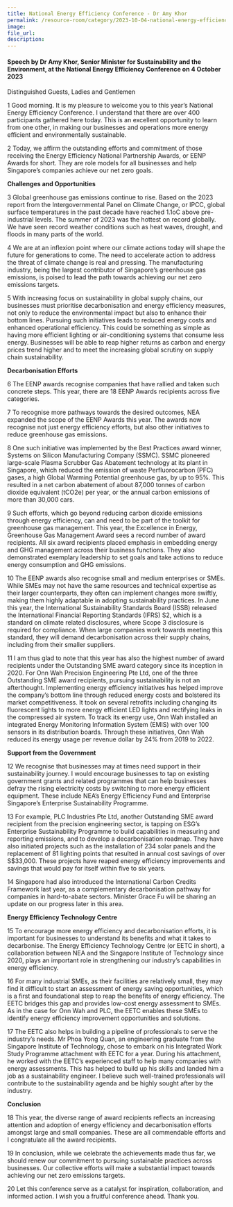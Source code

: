 ```yaml
---
title: National Energy Efficiency Conference - Dr Amy Khor
permalink: /resource-room/category/2023-10-04-national-energy-efficiency-conference
image:
file_url:
description: 
---
```


#### Speech by Dr Amy Khor, Senior Minister for Sustainability and the Environment, at the National Energy Efficiency Conference on 4 October 2023

Distinguished Guests, Ladies and Gentlemen 

1 Good morning. It is my pleasure to welcome you to this year’s National Energy Efficiency Conference. I understand that there are over 400 participants gathered here today. This is an excellent opportunity to learn from one other, in making our businesses and operations more energy efficient and environmentally sustainable. 

2	Today, we affirm the outstanding efforts and commitment of those receiving the Energy Efficiency National Partnership Awards, or EENP Awards for short. They are role models for all businesses and help Singapore’s companies achieve our net zero goals. 

**Challenges and Opportunities** 

3 Global greenhouse gas emissions continue to rise. Based on the 2023 report from the Intergovernmental Panel on Climate Change, or IPCC, global surface temperatures in the past decade have reached 1.1oC above pre-industrial levels. The summer of 2023 was the hottest on record globally. We have seen record weather conditions  such as heat waves, drought, and floods in many parts of the world. 

4	We are at an inflexion point where our climate actions today will shape the future for generations to come. The need to accelerate action to address the threat of climate change is real and pressing. The manufacturing industry, being the largest contributor of Singapore’s greenhouse gas emissions, is poised to lead the path towards achieving our net zero emissions targets. 

5	With increasing focus on sustainability in global supply chains, our businesses must prioritise decarbonisation and energy efficiency measures, not only to reduce the environmental impact but also to enhance their bottom lines. Pursuing such initiatives leads to reduced energy costs and enhanced operational efficiency. This could be something as simple as having more efficient lighting or air-conditioning systems that consume less energy.  Businesses will be able to reap higher returns as carbon and energy prices trend higher and to meet the increasing global scrutiny on supply chain sustainability.

**Decarbonisation Efforts**

6	The EENP awards recognise companies that have rallied and taken such concrete steps. This year, there are 18 EENP Awards recipients across five categories. 

7	To recognise more pathways towards the desired outcomes, NEA expanded the scope of the EENP Awards this year. The awards now recognise not just energy efficiency efforts, but also other initiatives to reduce greenhouse gas emissions.
 
8	One such initiative was implemented by the Best Practices award winner, Systems on Silicon Manufacturing Company (SSMC). SSMC pioneered large-scale Plasma Scrubber Gas Abatement technology at its plant in Singapore, which reduced the emission of waste Perfluorocarbon (PFC) gases, a high Global Warming Potential greenhouse gas, by up to 95%. This resulted in a net carbon abatement of about 87,000 tonnes of carbon dioxide equivalent (tCO2e) per year, or the annual carbon emissions of more than 30,000 cars. 

9	Such efforts, which go beyond reducing carbon dioxide emissions through energy efficiency, can and need to be part of the toolkit for greenhouse gas management. This year, the Excellence in Energy, Greenhouse Gas Management Award sees a record number of award recipients. All six award recipients placed emphasis in embedding energy and GHG management across their business functions. They also demonstrated exemplary leadership to set goals and take actions to reduce energy consumption and GHG emissions. 

10	The EENP awards also recognise small and medium enterprises or SMEs. While SMEs may not have the same resources and technical expertise as their larger counterparts, they often can implement changes more swiftly, making them highly adaptable in adopting sustainability practices. In June this year, the International Sustainability Standards Board (ISSB) released the International Financial Reporting Standards (IFRS) S2, which is a standard on climate related disclosures, where Scope 3 disclosure is required for compliance. When large companies work towards meeting this standard, they will demand decarbonisation across their supply chains, including from their smaller suppliers.

11	I am thus glad to note that this year has also the highest number of award recipients under the Outstanding SME award category since its inception in 2020. For Onn Wah Precision Engineering Pte Ltd, one of the three Outstanding SME award recipients, pursuing sustainability is not an afterthought. Implementing energy efficiency initiatives has helped improve the company’s bottom line through reduced energy costs and bolstered its market competitiveness. It took on several retrofits including changing its fluorescent lights to more energy efficient LED lights and rectifying leaks in the compressed air system. To track its energy use, Onn Wah installed an integrated Energy Monitoring Information System (EMIS) with over 100 sensors in its distribution boards. Through these initiatives, Onn Wah reduced its energy usage per revenue dollar by 24% from 2019 to 2022. 

**Support from the Government**

12	We recognise that businesses may at times need support in their sustainability journey. I would encourage businesses to tap on existing government grants and related programmes that can help businesses defray the rising electricity costs by switching to more energy efficient equipment. These include NEA’s Energy Efficiency Fund and Enterprise Singapore’s Enterprise Sustainability Programme. 

13	For example, PLC Industries Pte Ltd, another Outstanding SME award recipient from the precision engineering sector, is tapping on ESG’s Enterprise Sustainability Programme to build capabilities in measuring and reporting emissions, and to develop a decarbonisation roadmap. They have also initiated projects such as the installation of 234 solar panels and the replacement of 81 lighting points that resulted in annual cost savings of over S$33,000. These projects have reaped energy efficiency improvements and savings that would pay for itself within five to six years. 

14 	Singapore had also introduced the International Carbon Credits Framework last year, as a complementary decarbonisation pathway for companies in hard-to-abate sectors. Minister Grace Fu will be sharing an update on our progress later in this area.

**Energy Efficiency Technology Centre**

15 To encourage more energy efficiency and decarbonisation efforts, it is important for businesses to understand its benefits and what it takes to decarbonise. The Energy Efficiency Technology Centre (or EETC in short), a collaboration between NEA and the Singapore Institute of Technology since 2020, plays an important role in strengthening our industry’s capabilities in energy efficiency. 

16 For many industrial SMEs, as their facilities are relatively small, they may find it difficult to start an assessment of energy saving opportunities, which is a first and foundational step to reap the benefits of energy efficiency. The EETC bridges this gap and provides low-cost energy assessment to SMEs. As in the case for Onn Wah and PLC, the EETC enables these SMEs to identify energy efficiency improvement opportunities and solutions.

17 The EETC also helps in building a pipeline of professionals to serve the industry’s needs. Mr Phoa Yong Quan, an engineering graduate from the Singapore Institute of Technology, chose to embark on his Integrated Work Study Programme attachment with EETC for a year. During his attachment, he worked with the EETC’s experienced staff to help many companies with energy assessments. This has helped to build up his skills and landed him a job as a sustainability engineer. I believe such well-trained professionals will contribute to the sustainability agenda and be highly sought after by the industry. 

**Conclusion**

18	This year, the diverse range of award recipients reflects an increasing attention and adoption of energy efficiency and decarbonisation efforts amongst large and small companies. These are all commendable efforts and I congratulate all the award recipients.

19	In conclusion, while we celebrate the achievements made thus far, we should renew our commitment to pursuing sustainable practices across businesses. Our collective efforts will make a substantial impact towards achieving our net zero emissions targets.

20	Let this conference serve as a catalyst for inspiration, collaboration, and informed action. I wish you a fruitful conference ahead. Thank you.
